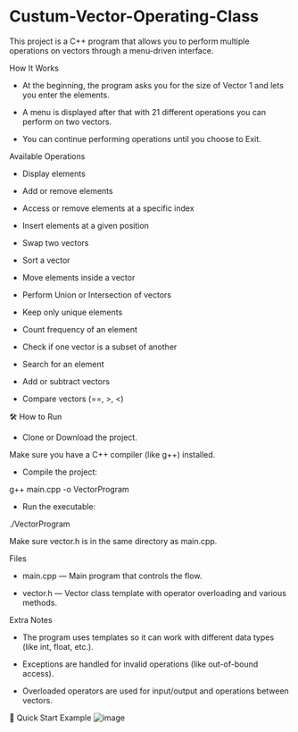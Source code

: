 # Custum-Vector-Operating-Class

This project is a C++ program that allows you to perform multiple operations on vectors through a menu-driven interface.

How It Works
* At the beginning, the program asks you for the size of Vector 1 and lets you enter the elements.

* A menu is displayed after that with 21 different operations you can perform on two vectors.

* You can continue performing operations until you choose to Exit.


Available Operations
* Display elements

* Add or remove elements

* Access or remove elements at a specific index

* Insert elements at a given position

* Swap two vectors

* Sort a vector

* Move elements inside a vector

* Perform Union or Intersection of vectors

* Keep only unique elements

* Count frequency of an element

* Check if one vector is a subset of another

* Search for an element

* Add or subtract vectors

* Compare vectors (==, >, <)


🛠 How to Run

* Clone or Download the project.

Make sure you have a C++ compiler (like g++) installed.

* Compile the project:

g++ main.cpp -o VectorProgram

* Run the executable:

./VectorProgram


Make sure vector.h is in the same directory as main.cpp.


Files
  * main.cpp — Main program that controls the flow.

  * vector.h — Vector class template with operator overloading and various methods.


Extra Notes
 * The program uses templates so it can work with different data types (like int, float, etc.).

 * Exceptions are handled for invalid operations (like out-of-bound access).

 * Overloaded operators are used for input/output and operations between vectors.

🚀 Quick Start Example
![image](https://github.com/user-attachments/assets/12671121-8c14-4034-9205-52e2f632ff90)

